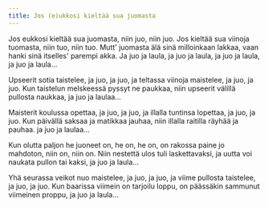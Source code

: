 ```yaml
---
title: Jos (e)ukkosi kieltää sua juomasta
---
```


Jos eukkosi kieltää sua
juomasta, niin juo, niin juo. Jos 
kieltää sua viinoja tuomasta, 
niin tuo, niin tuo. Mutt' 
juomasta älä sinä milloinkaan 
lakkaa, vaan hanki sinä itselles' 
parempi akka. Ja juo ja laula, ja 
juo ja laula, ja juo ja laula, ja juo 
ja laula...

Upseerit sotia taistelee, ja juo, 
ja juo, ja teltassa viinoja 
maistelee, ja juo, ja juo. Kun 
taistelun melskeessä pyssyt ne 
paukkaa, niin upseerit välillä 
pullosta naukkaa, ja juo ja 
laulaa...

Maisterit koulussa opettaa, ja 
juo, ja juo, ja illalla tuntinsa 
lopettaa, ja juo, ja juo. Kun 
päivällä saksaa ja matikkaa 
jauhaa, niin illalla raitilla räyhää 
ja pauhaa. ja juo ja laulaa...

Kun olutta paljon he juoneet 
on, he on, he on, on rakossa 
paine jo mahdoton, niin on, niin 
on. Niin nestettä ulos tuli 
laskettavaksi, ja uutta voi
naukata pullon tai kaksi, ja juo 
ja laula...

Yhä seurassa veikot nuo 
maistelee, ja juo, ja juo, ja viime 
pullosta taistelee, ja juo, ja juo. 
Kun baarissa viimein on tarjoilu 
loppu, on päässäkin sammunut 
viimeinen proppu, ja juo ja 
laula...
